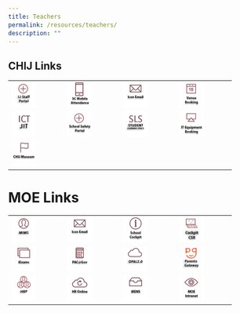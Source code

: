 ```yaml
---
title: Teachers
permalink: /resources/teachers/
description: ""
---
```

## CHIJ Links
<table>
  <tr>
	<td><a href="https://sites.google.com/moe.edu.sg/ij-staff-portal/home">  
<img style="width:50%" src="/images/IconTr/ijStaffPortal.png">  
</a>
		</td>
		<td><a href="https://scmobile.moe.edu.sg/login">  
<img style="width:50%" src="/images/IconTr/SCMobileAttendance.png">  
</a>
		</td>
		<td><a href="https://workspace.google.com/dashboard"> 
<img style="width:50%" src="/images/IconTr/iconemail_ver2.png">  
</a>
			
<td><a href="https://rbs.avero-tech.com/login.html">  
<img style="width:50%" src="/images/IconTr/VenueBooking.png">  
</a>
		</td>
	 </tr>
  <tr>
		<td><a href="https://sites.google.com/moe.edu.sg/ictjitpage/home">  
<img style="width:50%" src="/images/IconTr/ICTJIT.png">  
</a>
		</td>
		<td><a href="https://sites.google.com/a/chijsec.edu.sg/school-safety-portal-1/?pli=1">  
<img style="width:50%" src="/images/IconTr/safetyPortal_ver2.png">  
</a>
		</td>  
		<td><a href="https://vle.learning.moe.edu.sg/login">  
<img style="width:50%" src="/images/IconTr/SLS.png">  
</a>
		</td>
		<td><a href="https://forms.gle/vonHJXvTW6a49d9VA"> 
<img style="width:50%" src="/images/IconTr/ITEquipment_ver2.png">  
</a>
		</td>
	 </tr>
	<tr>
		</td>
		<td><a href="/resources/chij-museum">  
<img style="width:50%" src="/images/IconTr/CHIJMuseum.png">  
</a>
		</td>
 </tr>
</table>

# MOE Links
<table>
  <tr>
		<td><a href="https://idp.mims.moe.gov.sg/nidp/saml2/sso">  
<img style="width:50%" src="/images/IconTr/MIMS.png">  
</a></td>

<td><a href="https://workspace.google.com/dashboard"> 
<img style="width:50%" src="/images/IconTr/iconemail_ver2.png">  
</a></td>



<td><a href="https://schoolcockpit.moe.gov.sg/"> 
<img style="width:50%" src="/images/IconTr/SchoolCockpit.png">  
</a></td>

<td><a href="https://schoolcockpit.moe.gov.sg/academic/"> 
<img style="width:50%" src="/images/IconTr/sccsr.png">  </a></td>
 </tr>
	
  <tr>

<td><a href="https://iexams.seab.gov.sg/login"> 
<img style="width:50%" src="/images/IconTr/iExams.png">  
</a></td>

<td><a href="https://pacgov.agd.gov.sg/ipac/portal/jsp/login/index1.jsp"> 
<img style="width:50%" src="/images/IconTr/PAC@Gov.png">  
</a></td>

<td><a href="https://idm.opal2.moe.edu.sg/account/login?returnUrl=%2Fconnect%2Fauthorize%2Fcallback%3Fresponse_type%3Dcode%26client_id%3DOpal2WebApp%26state%3DG4oD5k-svMnSLVnAUE_8KSDX-nab7hb3DOYNJGthIHa_H%26redirect_uri%3Dhttps%253A%252F%252Fwww.opal2.moe.edu.sg%252Fapp%252Findex.html%26scope%3Droles%2520profile%2520cxprofile%2520openid%2520cxDomainInternalApi%26code_challenge%3DV6vdoWiCS67jrV-tfW1ZaMpuusgh5pmXubT06peXu_4%26code_challenge_method%3DS256%26nonce%3DG4oD5k-svMnSLVnAUE_8KSDX-nab7hb3DOYNJGthIHa_H"> 
<img style="width:50%" src="/images/IconTr/opal2.png">  
</a></td>
		
<td><a href="https://pg.moe.edu.sg/"> 
<img style="width:50%" src="/images/IconTr/PG2.png">  
</a></td>
 </tr>
	
  <tr>
<td><a href="https://www.hrp.gov.sg/hrp/#/"> 
<img style="width:50%" src="/images/IconTr/hrp.png">  
</a></td>

<td><a href="http://intranet.moe.gov.sg/hr_online/"> 
<img style="width:50%" src="/images/IconTr/HROnline.png">  
</a></td>

<td><a href="https://ibens.moe.gov.sg/rm/"> 
<img style="width:50%" src="/images/IconTr/ibens_ver2.png">  
</a></td>
		
<td><a href="https://intranet.moe.gov.sg/"> 
<img style="width:50%" src="/images/IconTr/MOEIntranet.png">  
</a></td>
		
  </tr>
</table>